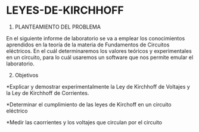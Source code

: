 # LEYES-DE-KIRCHHOFF


1. PLANTEAMIENTO DEL PROBLEMA 

En el siguiente informe de laboratorio se va a emplear los conocimientos aprendidos en la teoría de la materia de Fundamentos de Circuitos eléctricos. En el cuál determinaremos los valores teóricos y experimentales en un circuito, para lo cuál usaremos un software que nos permite emular el laboratorio. 




2. Objetivos 

*Explicar y demostrar experimentalmente la Ley de Kirchhoff de Voltajes y la Ley de
Kirchhoff de Corrientes.

*Determinar el cumplimiento de las leyes de Kirchoff en un circuito eléctrico 

*Medir las caorrientes y los voltajes que circulan por el circuito
